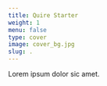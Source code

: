 ```yaml
---
title: Quire Starter
weight: 1
menu: false
type: cover
image: cover_bg.jpg
slug: .
---
```


Lorem ipsum dolor sic amet.
